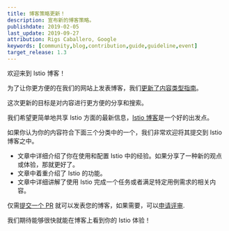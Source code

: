 ```yaml
---
title: 博客策略更新！
description: 宣布新的博客策略。
publishdate: 2019-02-05
last_update: 2019-09-27
attribution: Rigs Caballero, Google
keywords: [community,blog,contribution,guide,guideline,event]
target_release: 1.3
---
```


欢迎来到 Istio 博客！

为了让你更方便的在我们的网站上发表博客，我们[更新了内容类型指南](/zh/about/contribute/creating-and-editing-pages/#choosing-a-page-type)。

这次更新的目标是对内容进行更方便的分享和搜索。

我们希望更简单地共享 Istio 方面的最新信息，[Istio 博客](/zh/blog)是一个好的出发点。

如果你认为你的内容符合下面三个分类中的一个，我们非常欢迎将其提交到 Istio 博客之中。

-  文章中详细介绍了你在使用和配置 Istio 中的经验。如果分享了一种新的观点或体验，那就更好了。
-  文章中着重介绍了 Istio 的功能。
-  文章中详细讲解了使用 Istio 完成一个任务或者满足特定用例需求的相关内容。

仅需[提交一个 PR](/zh/about/contribute/github/#how-to-contribute) 就可以发表您的博客，如果需要，可以[申请评审](/zh/about/contribute/github/#review).

我们期待能够很快就能在博客上看到你的 Istio 体验！
